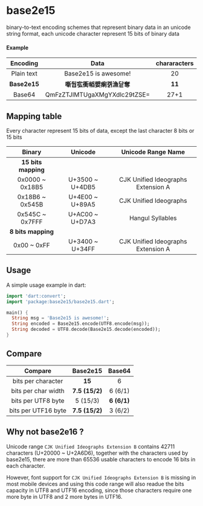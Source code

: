# base2e15

binary-to-text encoding schemes that represent binary data in an unicode string format, each unicode character represent 15 bits of binary data

#### Example ####

| Encoding | Data | chararacters |
|:-:|:-:|:-:|
| Plain text | Base2e15 is awesome! | 20 |
| **Base2e15** | **噺둽宖衝幍嬖瘌켉漁닽奪** | **11** |
| Base64 | QmFzZTJlMTUgaXMgYXdlc29tZSE= | 27+1 |
 
## Mapping table
Every character represent 15 bits of data, except the last character 8 bits or 15 bits

| Binary | Unicode | Unicode Range Name |
|:-:|:-:|:-:|
| **15 bits mapping** | | |
| 0x0000 ~ 0x18B5 | U+3500 ~ U+4DB5 | CJK Unified Ideographs Extension A |
| 0x18B6 ~ 0x545B | U+4E00 ~ U+89A5 | CJK Unified Ideographs |
| 0x545C ~ 0x7FFF | U+AC00 ~ U+D7A3 | Hangul Syllables |
| **8 bits mapping** | | |
| 0x00   ~ 0xFF | U+3400 ~ U+34FF | CJK Unified Ideographs Extension A |


## Usage

A simple usage example in dart:
```dart
import 'dart:convert';
import 'package:base2e15/base2e15.dart';

main() {
  String msg = 'Base2e15 is awesome!';
  String encoded = Base2e15.encode(UTF8.encode(msg));
  String decoded = UTF8.decode(Base2e15.decode(encoded));
}
```

## Compare

| Compare | Base2e15 |  Base64 |
|:-:|:-:|:-:|
| bits per character | **15** | 6 |
| bits per char width | **7.5 (15/2)** | 6 (6/1) |
| bits per UTF8 byte | 5 (15/3) | **6 (6/1)** |
| bits per UTF16 byte | **7.5 (15/2)** | 3 (6/2) |

## Why not base2e16 ?
Unicode range `CJK Unified Ideographs Extension B` contains 42711 characters (U+20000 ~ U+2A6D6), together with the characters used by base2e15, there are more than 65536 usable characters to encode 16 bits in each character.

However, font support for `CJK Unified Ideographs Extension B` is missing in most mobile devices and using this code range will also readue the bits capacity in UTF8 and UTF16 encoding, since those characters require one more byte in UTF8 and 2 more bytes in UTF16.
